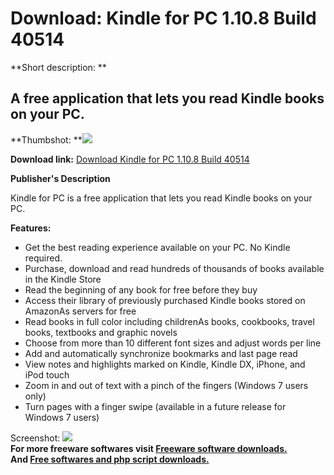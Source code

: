 # Download: Kindle for PC 1.10.8 Build 40514

**Short description: **

## A free application that lets you read Kindle books on your PC.

  
**Thumbshot: **![](http://www.freewarefiles.com/screenshot/kindleforpc_md.jpg)   
  
**Download link:** [Download Kindle for PC 1.10.8 Build 40514](http://freesoftwares.boysofts.com/Kindle-for-PC_program_61939.html)  
  

**Publisher's Description**  
  

Kindle for PC is a free application that lets you read Kindle books on your
PC.

**Features:**

  * Get the best reading experience available on your PC. No Kindle required. 
  * Purchase, download and read hundreds of thousands of books available in the Kindle Store 
  * Read the beginning of any book for free before they buy 
  * Access their library of previously purchased Kindle books stored on AmazonAs servers for free 
  * Read books in full color including childrenAs books, cookbooks, travel books, textbooks and graphic novels 
  * Choose from more than 10 different font sizes and adjust words per line 
  * Add and automatically synchronize bookmarks and last page read 
  * View notes and highlights marked on Kindle, Kindle DX, iPhone, and iPod touch 
  * Zoom in and out of text with a pinch of the fingers (Windows 7 users only) 
  * Turn pages with a finger swipe (available in a future release for Windows 7 users) 

  
  
Screenshot: ![](http://www.freewarefiles.com/screenshot/kindleforpc.jpg)  
**For more freeware softwares visit [Freeware software downloads.](http://freesoftwares.boysofts.com/)**   
**And [Free softwares and php script downloads.](http://www.boysofts.com/)**

